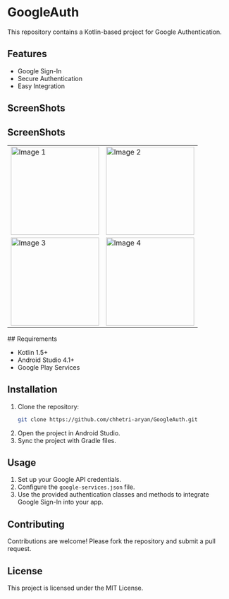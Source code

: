 # GoogleAuth

This repository contains a Kotlin-based project for Google Authentication.

## Features

- Google Sign-In
- Secure Authentication
- Easy Integration

## ScreenShots
## ScreenShots

<table>
  <tr>
    <td><img src="https://github.com/user-attachments/assets/2d521de8-07ed-445a-bcaa-6b7aaee79d64" alt="Image 1" width="200"/></td>
    <td><img src="https://github.com/user-attachments/assets/3bc2dcfb-cf2a-4c13-81c1-89bcaabed87b" alt="Image 2" width="200"/></td>
  </tr>
  <tr>
    <td><img src="https://github.com/user-attachments/assets/d232ca3b-0048-4d08-b857-8cbb002e3642" alt="Image 3" width="200"/></td>
    <td><img src="https://github.com/user-attachments/assets/31989b43-756f-476f-8347-a61fb5e1c82a" alt="Image 4" width="200"/></td>
  </tr>
</table>
## Requirements

- Kotlin 1.5+
- Android Studio 4.1+
- Google Play Services

## Installation

1. Clone the repository:
    ```sh
    git clone https://github.com/chhetri-aryan/GoogleAuth.git
    ```
2. Open the project in Android Studio.
3. Sync the project with Gradle files.

## Usage

1. Set up your Google API credentials.
2. Configure the `google-services.json` file.
3. Use the provided authentication classes and methods to integrate Google Sign-In into your app.

## Contributing

Contributions are welcome! Please fork the repository and submit a pull request.

## License

This project is licensed under the MIT License.
